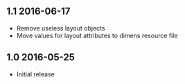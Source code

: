 ## 1.1 2016-06-17
* Remove useless layout objects
* Move values for layout attributes to dimens resource file

## 1.0 2016-05-25
* Initial release